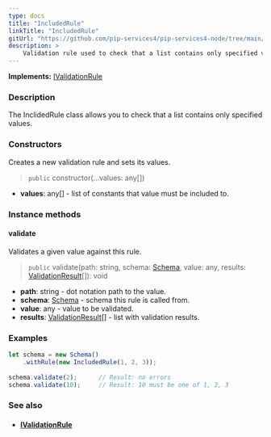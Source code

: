 ```yaml
---
type: docs
title: "IncludedRule"
linkTitle: "IncludedRule"
gitUrl: "https://github.com/pip-services4/pip-services4-node/tree/main/pip-services4-data-node"
description: >
    Validation rule used to check that a list contains only specified values.
---
```


**Implements:** [IValidationRule](../ivalidation_rule)

### Description

The InclidedRule class allows you to check that a list contains only specified values.

### Constructors
Creates a new validation rule and sets its values.

> `public` constructor(...values: any[])

- **values**: any[] - list of constants that value must be included to.

### Instance methods


#### validate
Validates a given value against this rule.

> `public` validate(path: string, schema: [Schema](../schema), value: any, results: [ValidationResult](../validation_result)[]): void

- **path**: string - dot notation path to the value.
- **schema**: [Schema](../schema) - schema this rule is called from.
- **value**: any - value to be validated.
- **results**: [ValidationResult](../validation_result)[] - list with validation results.


### Examples
```typescript
let schema = new Schema()
    .withRule(new IncludedRule(1, 2, 3));
    
schema.validate(2);      // Result: no errors
schema.validate(10);     // Result: 10 must be one of 1, 2, 3
```

### See also
- #### [IValidationRule](../ivalidation_rule)
